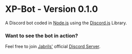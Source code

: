 # XP-Bot - Version 0.1.0
A Discord bot coded in [Node.js](https://github.com/nodejs/node) using the [Discord.js](https://github.com/discordjs/discord.js) Library. 

### Want to see the bot in action?
Feel free to join [Jabrils'](https://www.youtube.com/channel/UCQALLeQPoZdZC4JNUboVEUg) official [Discord Server](https://www.discord.gg/qgaahvc).
